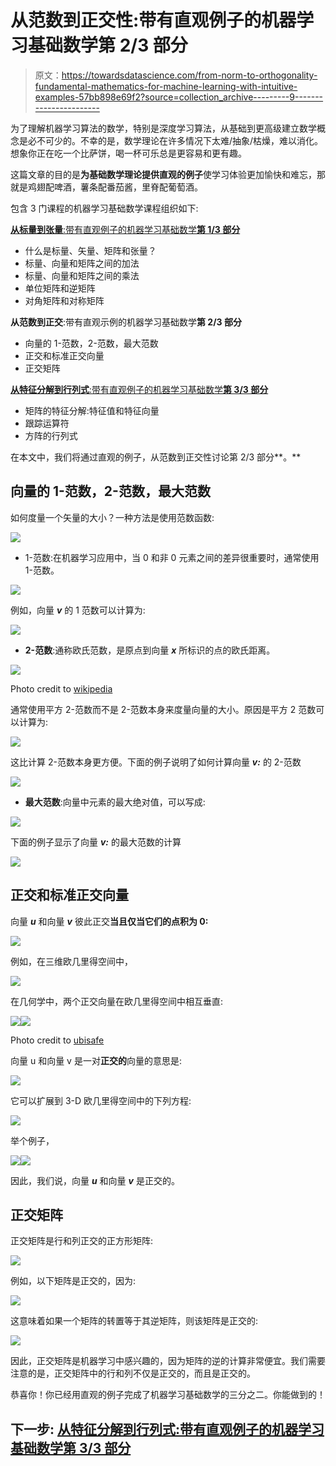 # 从范数到正交性:带有直观例子的机器学习基础数学第 2/3 部分

> 原文：<https://towardsdatascience.com/from-norm-to-orthogonality-fundamental-mathematics-for-machine-learning-with-intuitive-examples-57bb898e69f2?source=collection_archive---------9----------------------->

为了理解机器学习算法的数学，特别是深度学习算法，从基础到更高级建立数学概念是必不可少的。不幸的是，数学理论在许多情况下太难/抽象/枯燥，难以消化。想象你正在吃一个比萨饼，喝一杯可乐总是更容易和更有趣。

这篇文章的目的是**为基础数学理论提供直观的例子**使学习体验更加愉快和难忘，那就是鸡翅配啤酒，薯条配番茄酱，里脊配葡萄酒。

包含 3 门课程的机器学习基础数学课程组织如下:

[**从标量到张量**:带有直观例子的机器学习基础数学**第 1/3 部分**](https://medium.com/@alina.li.zhang/from-scalar-to-tensor-fundamental-mathematics-for-machine-learning-with-intuitive-examples-part-163727dfea8d)

*   什么是标量、矢量、矩阵和张量？
*   标量、向量和矩阵之间的加法
*   标量、向量和矩阵之间的乘法
*   单位矩阵和逆矩阵
*   对角矩阵和对称矩阵

**从范数到正交**:带有直观示例的机器学习基础数学**第 2/3 部分**

*   向量的 1-范数，2-范数，最大范数
*   正交和标准正交向量
*   正交矩阵

[**从特征分解到行列式**:带有直观例子的机器学习基础数学**第 3/3 部分**](https://medium.com/@alina.li.zhang/from-eigendecomposition-to-determinant-fundamental-mathematics-for-machine-learning-with-1b6b449a82c6)

*   矩阵的特征分解:特征值和特征向量
*   跟踪运算符
*   方阵的行列式

在本文中，我们将通过直观的例子，从范数到正交性讨论第 2/3 部分**。**

## 向量的 1-范数，2-范数，最大范数

如何度量一个矢量的大小？一种方法是使用范数函数:

![](img/67d6f1cbedd5c392b7f35d9b2d4aea5d.png)

*   1-范数:在机器学习应用中，当 0 和非 0 元素之间的差异很重要时，通常使用 1-范数。

![](img/42b1a2331e40afc12a9fe217ff6dfc55.png)

例如，向量 ***v*** 的 1 范数可以计算为:

![](img/3a9668b94baf057fc8854981ed464b27.png)

*   **2-范数**:通称欧氏范数，是原点到向量 ***x*** 所标识的点的欧氏距离。

![](img/983c3932620d43677317b6fe120fb43d.png)

Photo credit to [wikipedia](https://en.wikipedia.org/wiki/Euclidean_distance)

通常使用平方 2-范数而不是 2-范数本身来度量向量的大小。原因是平方 2 范数可以计算为:

![](img/280157ae066f66c17dd693ca159b3150.png)

这比计算 2-范数本身更方便。下面的例子说明了如何计算向量 ***v:*** 的 2-范数

![](img/8f96bd6d10f8e06b520b6bde347a0c57.png)

*   **最大范数**:向量中元素的最大绝对值，可以写成:

![](img/e90cca17642a12fcfb22cfbe8c55aac5.png)

下面的例子显示了向量 ***v:*** 的最大范数的计算

![](img/efe9a3742a4b74a597194609eac57913.png)

## 正交和标准正交向量

向量 ***u*** 和向量 ***v*** 彼此正交**当且仅当它们的点积为 0:**

![](img/b6d51adf1dfbf4a796af38d61cae1330.png)

例如，在三维欧几里得空间中，

![](img/6f5a3ee391cfb632b8fac823149d9432.png)

在几何学中，两个正交向量在欧几里得空间中相互垂直:

![](img/ca5effcffc10499cb60b83db7ac1f071.png)![](img/00dbc7b1b6b1e773df66ebe15315ceba.png)

Photo credit to [ubisafe](https://ubisafe.org/orthogonal-vector.html)

向量 u 和向量 v 是一对**正交的**向量的意思是:

![](img/40aa4adbdef62020235be9f8f785c6d1.png)

它可以扩展到 3-D 欧几里得空间中的下列方程:

![](img/aefd1b0b3d5d99c3d1d121d5e5c2ba6b.png)

举个例子，

![](img/55839688e62acec7f6963dc5bfc91a7d.png)![](img/3d39baca3b0b39995c84eeef36e6460d.png)

因此，我们说，向量 ***u*** 和向量 ***v*** 是正交的。

## 正交矩阵

正交矩阵是行和列正交的正方形矩阵:

![](img/608e22beaea04626532f7fdc8aa06f37.png)

例如，以下矩阵是正交的，因为:

![](img/087b20144d810327f0c35bd5d89b077f.png)

这意味着如果一个矩阵的转置等于其逆矩阵，则该矩阵是正交的:

![](img/48c740bfd40c62c2a18c5be1b096ea80.png)

因此，正交矩阵是机器学习中感兴趣的，因为矩阵的逆的计算非常便宜。我们需要注意的是，正交矩阵中的行和列不仅是正交的，而且是正交的。

恭喜你！你已经用直观的例子完成了机器学习基础数学的三分之二。你能做到的！

## 下一步: [**从特征分解到行列式**:带有直观例子的机器学习基础数学**第 3/3 部分**](https://medium.com/@alina.li.zhang/from-eigendecomposition-to-determinant-fundamental-mathematics-for-machine-learning-with-1b6b449a82c6)